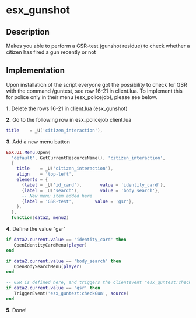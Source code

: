 # esx_gunshot
## Description
Makes you able to perform a GSR-test (gunshot residue) to check whether a citizen has fired a gun recently or not

## Implementation
Upon installation of the script everyone got the possibility to check for GSR with the command /guntest, see row 16-21 in client.lua. To implement this for police only in their menu (esx_policejob), please see below.

**1.** Delete the rows 16-21 in client.lua (esx_gunshot)

**2.** Go to the following row in esx_policejob client.lua
```LUA
title    = _U('citizen_interaction'),
```
**3.** Add a new menu button
```LUA
ESX.UI.Menu.Open(
  'default', GetCurrentResourceName(), 'citizen_interaction',
  {
    title    = _U('citizen_interaction'),
    align    = 'top-left',
    elements = {
      {label = _U('id_card'),       value = 'identity_card'},
      {label = _U('search'),        value = 'body_search'},
      -- New menu item added here
      {label = 'GSR-test',        value = 'gsr'}, 
    },
  },
  function(data2, menu2)
```

**4.** Define the value "gsr"
```LUA
if data2.current.value == 'identity_card' then
   OpenIdentityCardMenu(player)
end

if data2.current.value == 'body_search' then
   OpenBodySearchMenu(player)
end

-- GSR is defined here, and triggers the clientevent "esx_guntest:checkGun"
if data2.current.value == 'gsr' then
   TriggerEvent('esx_guntest:checkGun', source)
end
```

**5.** Done!
